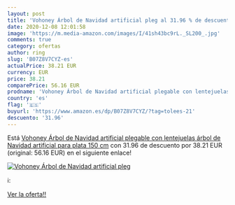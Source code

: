 ```yaml
---
layout: post
title: 'Vohoney Árbol de Navidad artificial pleg al 31.96 % de descuento'
date: 2020-12-08 12:01:58
image: 'https://m.media-amazon.com/images/I/41sh43bc9rL._SL200_.jpg'
comments: true
category: ofertas
author: ring
slug: 'B07Z8V7CYZ-es'
actualPrice: 38.21 EUR
currency: EUR
price: 38.21
comparePrice: 56.16 EUR
prodname: 'Vohoney Árbol de Navidad artificial plegable con lentejuelas  árbol de Navidad artificial para plata  150 cm'
country: 'es'
flag: '🇪🇸'
buyurl: 'https://www.amazon.es/dp/B07Z8V7CYZ/?tag=tolees-21'
descuento: '31.96'
---
```


Está [Vohoney Árbol de Navidad artificial plegable con lentejuelas  árbol de Navidad artificial para plata  150 cm](https://www.amazon.es/dp/B07Z8V7CYZ/?tag=tolees-21) con 31.96 de descuento por 38.21 EUR (original: 56.16 EUR) en el siguiente enlace!

[![Vohoney Árbol de Navidad artificial pleg](https://m.media-amazon.com/images/I/41sh43bc9rL._SL200_.jpg)](https://www.amazon.es/dp/B07Z8V7CYZ/?tag=tolees-21)

ℹ️:


[Ver la oferta!!](https://www.amazon.es/dp/B07Z8V7CYZ/?tag=tolees-21)
